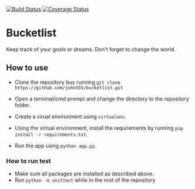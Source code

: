 [![Build Status](https://travis-ci.org/john555/bucketlist.svg)](https://travis-ci.org/john555/bucketlist)
[![Coverage Status](https://coveralls.io/repos/github/john555/bucketlist/badge.svg?branch=challenge-1)](https://coveralls.io/github/john555/bucketlist?branch=challenge-1)
# Bucketlist

Keep track of your goals or dreams. Don't forget to change the world.

## How to use
- Clone the repository buy running 
```git clone https://github.com/john555/bucketlist.git```

- Open a terminal/cmd prompt and change the directory to the repository folder.
- Create a virual environment using ```virtualenv```.
- Using the virtual environment, install the requirements by running ```pip install -r requirements.txt```.
- Run the app using ```python app.py```.

### How to run test
- Make sure all packages are installed as described above.
- Run ```python -m unittest``` while in the root of the repository
